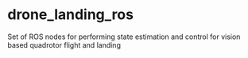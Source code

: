 # drone_landing_ros
Set of ROS nodes for performing state estimation and control for vision based quadrotor flight and landing

